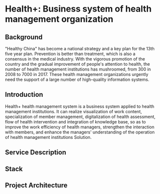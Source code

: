# Health+: Business system of health management organization

## Background

"Healthy China" has become a national strategy and a key plan for the 13th five year plan. Prevention is better than treatment, which is also a consensus in the medical industry. With the vigorous promotion of the country and the gradual improvement of people's attention to health, the number of health management institutions has mushroomed, from 300 in 2008 to 7000 in 2017. These health management organizations urgently need the support of a large number of high-quality information systems.

## Introduction

Health+ health management system is a business system applied to health management institutions. It can realize visualization of work content, specialization of member management, digitalization of health assessment, flow of health intervention and integration of knowledge base, so as to improve the work efficiency of health managers, strengthen the interaction with members, and enhance the managers' understanding of the operation of health management institutions Solution.

## Service Description

## Stack

## Project Architecture



